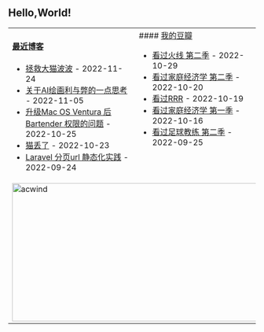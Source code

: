 ## Hello,World!

<table width="95%">
<tr>
<td valign="top" width="50%">

#### <a href="https://blog.acwinds.com" target="_blank">最近博客</a>

<!-- blog starts -->
* <a href='https://blog.acwinds.com/%E5%AE%A0%E7%89%A9%E4%BA%BA%E7%94%9F/2022/11/24/help-my-cat-again.html' target='_blank'>拯救大猫波波</a> - 2022-11-24
* <a href='https://blog.acwinds.com/%E4%BB%A3%E7%A0%81%E4%BA%BA%E7%94%9F/2022/11/05/thinking-of-ai-draw-stable-diffusion.html' target='_blank'>关于AI绘画利与弊的一点思考</a> - 2022-11-05
* <a href='https://blog.acwinds.com/%E4%BB%A3%E7%A0%81%E4%BA%BA%E7%94%9F/2022/10/25/MacOS-Ventura-issues.html' target='_blank'>升级Mac OS Ventura 后 Bartender 权限的问题</a> - 2022-10-25
* <a href='https://blog.acwinds.com/%E5%BF%83%E6%83%85%E9%9A%8F%E7%AC%94/2022/10/23/look-for-cat.html' target='_blank'>猫丢了</a> - 2022-10-23
* <a href='https://blog.acwinds.com/%E4%BB%A3%E7%A0%81%E4%BA%BA%E7%94%9F/2022/09/24/laravel-page-static.html' target='_blank'>Laravel 分页url 静态化实践</a> - 2022-09-24
<!-- blog ends -->
</td>

<td valign="top" width="50%">
#### <a href="https://www.douban.com/people/140078908/" target="_blank">我的豆瓣</a>

<!-- douban starts -->
* <a href='http://movie.douban.com/subject/2154348/' target='_blank'>看过火线  第二季</a> - 2022-10-29
* <a href='http://movie.douban.com/subject/35603071/' target='_blank'>看过家庭经济学 第二季</a> - 2022-10-20
* <a href='http://movie.douban.com/subject/30214145/' target='_blank'>看过RRR</a> - 2022-10-19
* <a href='http://movie.douban.com/subject/30362418/' target='_blank'>看过家庭经济学 第一季</a> - 2022-10-16
* <a href='http://movie.douban.com/subject/35190584/' target='_blank'>看过足球教练 第二季</a> - 2022-09-25
<!-- douban ends -->


</td>

</tr>
 <tr><td colspan="2"><a target="_blank" href="https://trakt.tv/users/acwind"><img width="500" height="281" alt="acwind" src="https://widgets.trakt.tv/users/1f712e5c320ac20984774069f2b6daa7/watched/fanart2@2x.jpg" /></a></td></tr>
  
</table>
